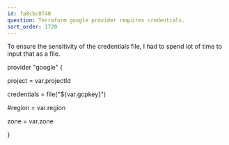```yaml
---
id: fa8cbc8f40
question: Terraform google provider requires credentials.
sort_order: 1720
---
```


To ensure the sensitivity of the credentials file, I had to spend lot of time to input that as a file.

provider "google" {

project     = var.projectId

credentials = file("${var.gcpkey}")

#region      = var.region

zone = var.zone

}

